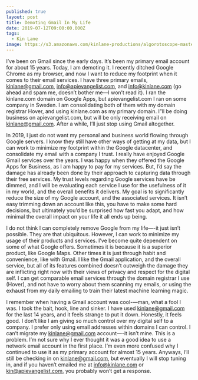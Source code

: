 ```yaml
---
published: true
layout: post
title: Demoting Gmail In My Life
date: 2019-07-12T09:00:00.000Z
tags:
  - Kin Lane
image: https://s3.amazonaws.com/kinlane-productions/algorotoscope-master/legal-statue-legalstatue-graham-sutherland.jpg
---
```

I’ve been on Gmail since the early days. It’s been my primary email account for about 15 years. Today, I am demoting it. I recently ditched Google Chrome as my browser, and now I want to reduce my footprint when it comes to their email services. I have three primary emails, kinlane@gmail.com, info@apievangelist.com, and info@kinlane.com (go ahead and spam me, doesn’t bother me—I won’t read it). I ran the kinlane.com domain on Google Apps, but apievangelist.com I ran on some company in Sweden. I am consolidating both of them with my domain registrar Hover, and using kinlane.com as my primary domain. I”ll be doing business on apievangelist.com, but will be only receiving email on kinlane@gmail.com. After a while, I’ll just stop using Gmail altogether.

In 2019, I just do not want my personal and business world flowing through Google servers. I know they still have other ways of getting at my data, but I can work to minimize my footprint within the Google datacenter, and consolidate my email with a company I trust. I really have enjoyed Google Gmail services over the years. I was happy when they offered the Google Apps for Business, as I am happy to pay for my services. But, I’d say the damage has already been done by their approach to capturing data through their free services. My trust levels regarding Google services have be dimmed, and I will be evaluating each service I use for the usefulness of it in my world, and the overall benefits it delivers. My goal is to significantly reduce the size of my Google account, and the associated services. It isn’t easy trimming down an account like this, you have to make some hard decisions, but ultimately you’d be surprised how fast you adapt, and how minimal the overall impact on your life it all ends up being.

I do not think I can completely remove Google from my life—-it just isn’t possible. They are that ubiquitous. However, I can work to minimize my usage of their products and services.  I’ve become quite dependent on some of what Google offers. Sometimes it is because it is a superior product, like Google Maps. Other times it is just through habit and convenience, like with Gmail. I like the Gmail application, and the overall service, but all of its features combined doesn’t outweigh the damage they are inflicting right now with their views of privacy and respect for the digital self. I can get comparable email services through the domain registrar I use (Hover), and not have to worry about them scanning my emails, or using the exhaust from my daily emailing to train their latest machine learning magic.

I remember when having a Gmail account was cool-—man, what a fool I was. I took the bait, hook, line and sinker. I have used kinlane@gmail.com for the last 14 years, and it feels strange to put it down. Honestly, it feels good. I don’t like I am giving so much control over my digital self to a company. I prefer only using email addresses within domains I can control. I can’t migrate my kinlane@gmail.com account—-it isn’t mine. This is a problem. I’m not sure why I ever thought it was a good idea to use a network email account in the first place. I’m even more confused why I continued to use it as my primary account for almost 15 years. Anyways, I’ll still be checking in on kinlane@gmail.com, but eventually I will stop tuning in, and if you haven’t emailed me at info@kinlane.com or kin@apievangelist.com, you probably won’t get a response.
